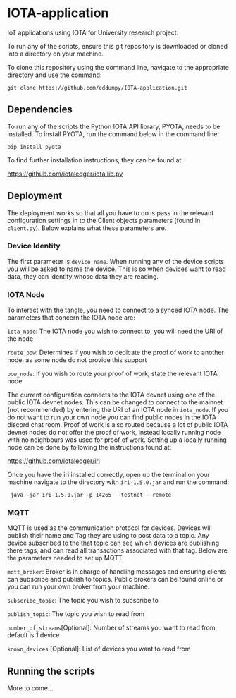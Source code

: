 # IOTA-application

IoT applications using IOTA for University research project.

To run any of the scripts, ensure this git repository is downloaded or cloned into a directory on your machine.

To clone this repository using the command line, navigate to the appropriate directory and use the command:

``git clone https://github.com/eddumpy/IOTA-application.git``

## Dependencies 

To run any of the scripts the Python IOTA API library, PYOTA, needs to be installed. To install PYOTA, 
run the command below in the command line:

``pip install pyota``

To find further installation instructions, they can be found at:

https://github.com/iotaledger/iota.lib.py

## Deployment

The deployment works so that all you have to do is pass in the relevant configuration settings in to the Client objects 
parameters (found in ``client.py``). Below explains what these parameters are.

### Device Identity

The first parameter is ``device_name``. When running any of the device scripts you will be asked to name the device. 
This is so when devices want to read data, they can identify whose data they are reading. 


### IOTA Node

To interact with the tangle, you need to connect to a synced IOTA node. The parameters that concern the IOTA node are:

``iota_node``: The IOTA node you wish to connect to, you will need the URI of the node

``route_pow``: Determines if you wish to dedicate the proof of work to another node, as some node do not provide 
this support

``pow_node``: If you wish to route your proof of work, state the relevant IOTA node


The current configuration connects to the IOTA devnet using one of the public IOTA devnet nodes. This can be changed to
connect to the mainnet (not recommended) by entering the URI of an IOTA node in ``iota_node``. If you do not want to 
run your own node you can find public nodes in the IOTA discord chat room. Proof of work is also routed because a lot of 
public IOTA devnet nodes do not offer the proof of work, instead locally running node with no neighbours was used for 
proof of work. Setting up a locally running node can be done by following the instructions found at:

https://github.com/iotaledger/iri

Once you have the iri installed correctly, open up the terminal on your machine navigate to the directory 
with ``iri-1.5.0.jar`` and run the command:

`` java -jar iri-1.5.0.jar -p 14265 --testnet --remote``

### MQTT

MQTT is used as the communication protocol for devices. Devices will publish their name and Tag they are using 
to post data to a topic. Any device subscribed to the that topic can see which devices are publishing there tags,
and can read all transactions associated with that tag. Below are the parameters needed to set up MQTT.

``mqtt_broker``: Broker is in charge of handling messages and ensuring clients can subscribe and publish to topics. 
Public brokers can be found online or you can run your own broker from your machine.

``subscribe_topic``: The topic you wish to subscribe to

``publish_topic``: The topic you wish to read from

``number_of_streams``[Optional]: Number of streams you want to read from, default is 1 device

``known_devices`` [Optional]: List of devices you want to read from



## Running the scripts

More to come...